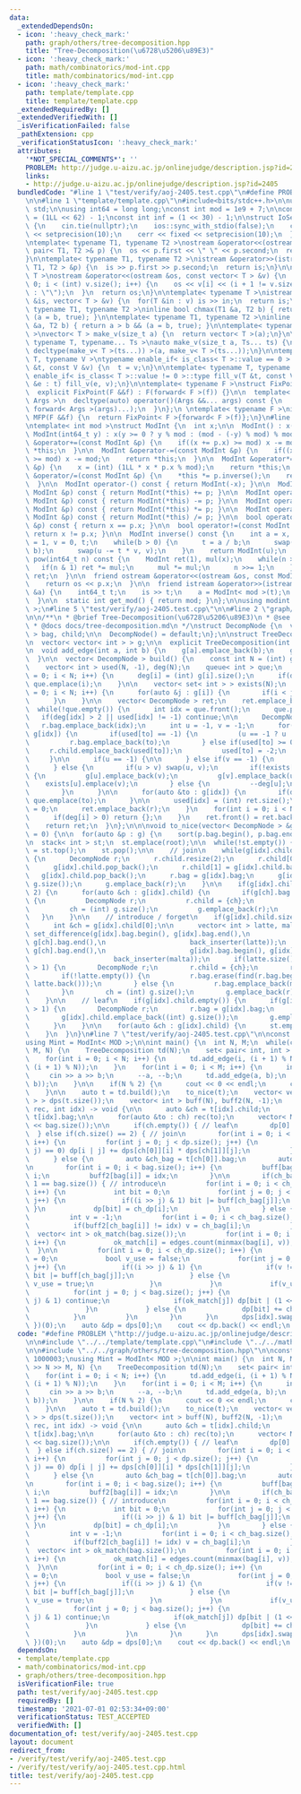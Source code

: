```yaml
---
data:
  _extendedDependsOn:
  - icon: ':heavy_check_mark:'
    path: graph/others/tree-decomposition.hpp
    title: "Tree-Decomposition(\u6728\u5206\u89E3)"
  - icon: ':heavy_check_mark:'
    path: math/combinatorics/mod-int.cpp
    title: math/combinatorics/mod-int.cpp
  - icon: ':heavy_check_mark:'
    path: template/template.cpp
    title: template/template.cpp
  _extendedRequiredBy: []
  _extendedVerifiedWith: []
  _isVerificationFailed: false
  _pathExtension: cpp
  _verificationStatusIcon: ':heavy_check_mark:'
  attributes:
    '*NOT_SPECIAL_COMMENTS*': ''
    PROBLEM: http://judge.u-aizu.ac.jp/onlinejudge/description.jsp?id=2405
    links:
    - http://judge.u-aizu.ac.jp/onlinejudge/description.jsp?id=2405
  bundledCode: "#line 1 \"test/verify/aoj-2405.test.cpp\"\n#define PROBLEM \"http://judge.u-aizu.ac.jp/onlinejudge/description.jsp?id=2405\"\
    \n\n#line 1 \"template/template.cpp\"\n#include<bits/stdc++.h>\n\nusing namespace\
    \ std;\n\nusing int64 = long long;\nconst int mod = 1e9 + 7;\n\nconst int64 infll\
    \ = (1LL << 62) - 1;\nconst int inf = (1 << 30) - 1;\n\nstruct IoSetup {\n  IoSetup()\
    \ {\n    cin.tie(nullptr);\n    ios::sync_with_stdio(false);\n    cout << fixed\
    \ << setprecision(10);\n    cerr << fixed << setprecision(10);\n  }\n} iosetup;\n\
    \ntemplate< typename T1, typename T2 >\nostream &operator<<(ostream &os, const\
    \ pair< T1, T2 >& p) {\n  os << p.first << \" \" << p.second;\n  return os;\n\
    }\n\ntemplate< typename T1, typename T2 >\nistream &operator>>(istream &is, pair<\
    \ T1, T2 > &p) {\n  is >> p.first >> p.second;\n  return is;\n}\n\ntemplate< typename\
    \ T >\nostream &operator<<(ostream &os, const vector< T > &v) {\n  for(int i =\
    \ 0; i < (int) v.size(); i++) {\n    os << v[i] << (i + 1 != v.size() ? \" \"\
    \ : \"\");\n  }\n  return os;\n}\n\ntemplate< typename T >\nistream &operator>>(istream\
    \ &is, vector< T > &v) {\n  for(T &in : v) is >> in;\n  return is;\n}\n\ntemplate<\
    \ typename T1, typename T2 >\ninline bool chmax(T1 &a, T2 b) { return a < b &&\
    \ (a = b, true); }\n\ntemplate< typename T1, typename T2 >\ninline bool chmin(T1\
    \ &a, T2 b) { return a > b && (a = b, true); }\n\ntemplate< typename T = int64\
    \ >\nvector< T > make_v(size_t a) {\n  return vector< T >(a);\n}\n\ntemplate<\
    \ typename T, typename... Ts >\nauto make_v(size_t a, Ts... ts) {\n  return vector<\
    \ decltype(make_v< T >(ts...)) >(a, make_v< T >(ts...));\n}\n\ntemplate< typename\
    \ T, typename V >\ntypename enable_if< is_class< T >::value == 0 >::type fill_v(T\
    \ &t, const V &v) {\n  t = v;\n}\n\ntemplate< typename T, typename V >\ntypename\
    \ enable_if< is_class< T >::value != 0 >::type fill_v(T &t, const V &v) {\n  for(auto\
    \ &e : t) fill_v(e, v);\n}\n\ntemplate< typename F >\nstruct FixPoint : F {\n\
    \  explicit FixPoint(F &&f) : F(forward< F >(f)) {}\n\n  template< typename...\
    \ Args >\n  decltype(auto) operator()(Args &&... args) const {\n    return F::operator()(*this,\
    \ forward< Args >(args)...);\n  }\n};\n \ntemplate< typename F >\ninline decltype(auto)\
    \ MFP(F &&f) {\n  return FixPoint< F >{forward< F >(f)};\n}\n#line 1 \"math/combinatorics/mod-int.cpp\"\
    \ntemplate< int mod >\nstruct ModInt {\n  int x;\n\n  ModInt() : x(0) {}\n\n \
    \ ModInt(int64_t y) : x(y >= 0 ? y % mod : (mod - (-y) % mod) % mod) {}\n\n  ModInt\
    \ &operator+=(const ModInt &p) {\n    if((x += p.x) >= mod) x -= mod;\n    return\
    \ *this;\n  }\n\n  ModInt &operator-=(const ModInt &p) {\n    if((x += mod - p.x)\
    \ >= mod) x -= mod;\n    return *this;\n  }\n\n  ModInt &operator*=(const ModInt\
    \ &p) {\n    x = (int) (1LL * x * p.x % mod);\n    return *this;\n  }\n\n  ModInt\
    \ &operator/=(const ModInt &p) {\n    *this *= p.inverse();\n    return *this;\n\
    \  }\n\n  ModInt operator-() const { return ModInt(-x); }\n\n  ModInt operator+(const\
    \ ModInt &p) const { return ModInt(*this) += p; }\n\n  ModInt operator-(const\
    \ ModInt &p) const { return ModInt(*this) -= p; }\n\n  ModInt operator*(const\
    \ ModInt &p) const { return ModInt(*this) *= p; }\n\n  ModInt operator/(const\
    \ ModInt &p) const { return ModInt(*this) /= p; }\n\n  bool operator==(const ModInt\
    \ &p) const { return x == p.x; }\n\n  bool operator!=(const ModInt &p) const {\
    \ return x != p.x; }\n\n  ModInt inverse() const {\n    int a = x, b = mod, u\
    \ = 1, v = 0, t;\n    while(b > 0) {\n      t = a / b;\n      swap(a -= t * b,\
    \ b);\n      swap(u -= t * v, v);\n    }\n    return ModInt(u);\n  }\n\n  ModInt\
    \ pow(int64_t n) const {\n    ModInt ret(1), mul(x);\n    while(n > 0) {\n   \
    \   if(n & 1) ret *= mul;\n      mul *= mul;\n      n >>= 1;\n    }\n    return\
    \ ret;\n  }\n\n  friend ostream &operator<<(ostream &os, const ModInt &p) {\n\
    \    return os << p.x;\n  }\n\n  friend istream &operator>>(istream &is, ModInt\
    \ &a) {\n    int64_t t;\n    is >> t;\n    a = ModInt< mod >(t);\n    return (is);\n\
    \  }\n\n  static int get_mod() { return mod; }\n};\n\nusing modint = ModInt< mod\
    \ >;\n#line 5 \"test/verify/aoj-2405.test.cpp\"\n\n#line 2 \"graph/others/tree-decomposition.hpp\"\
    \n\n/**\n * @brief Tree-Decomposition(\u6728\u5206\u89E3)\n * @see https://ei1333.hateblo.jp/entry/2020/02/12/150319\n\
    \ * @docs docs/tree-decomposition.md\n */\nstruct DecompNode {\n  vector< int\
    \ > bag, child;\n\n  DecompNode() = default;\n};\n\nstruct TreeDecomposition {\n\
    \n  vector< vector< int > > g;\n\n  explicit TreeDecomposition(int V) : g(V) {}\n\
    \n  void add_edge(int a, int b) {\n    g[a].emplace_back(b);\n    g[b].emplace_back(a);\n\
    \  }\n\n  vector< DecompNode > build() {\n    const int N = (int) g.size();\n\n\
    \    vector< int > used(N, -1), deg(N);\n    queue< int > que;\n    for(int i\
    \ = 0; i < N; i++) {\n      deg[i] = (int) g[i].size();\n      if(deg[i] <= 2)\
    \ que.emplace(i);\n    }\n\n    vector< set< int > > exists(N);\n    for(int i\
    \ = 0; i < N; i++) {\n      for(auto &j : g[i]) {\n        if(i < j) exists[i].emplace(j);\n\
    \      }\n    }\n\n    vector< DecompNode > ret;\n    ret.emplace_back();\n  \
    \  while(!que.empty()) {\n      int idx = que.front();\n      que.pop();\n   \
    \   if(deg[idx] > 2 || used[idx] != -1) continue;\n\n      DecompNode r;\n   \
    \   r.bag.emplace_back(idx);\n      int u = -1, v = -1;\n      for(auto &to :\
    \ g[idx]) {\n        if(used[to] == -1) {\n          (u == -1 ? u : v) = to;\n\
    \          r.bag.emplace_back(to);\n        } else if(used[to] >= 0) {\n     \
    \     r.child.emplace_back(used[to]);\n          used[to] = -2;\n        }\n \
    \     }\n\n      if(u == -1) {\n\n      } else if(v == -1) {\n        --deg[u];\n\
    \      } else {\n        if(u > v) swap(u, v);\n        if(!exists[u].count(v))\
    \ {\n          g[u].emplace_back(v);\n          g[v].emplace_back(u);\n      \
    \    exists[u].emplace(v);\n        } else {\n          --deg[u];\n          --deg[v];\n\
    \        }\n      }\n\n      for(auto &to : g[idx]) {\n        if(deg[to] <= 2)\
    \ que.emplace(to);\n      }\n\n      used[idx] = (int) ret.size();\n      deg[idx]\
    \ = 0;\n      ret.emplace_back(r);\n    }\n    for(int i = 0; i < N; i++) {\n\
    \      if(deg[i] > 0) return {};\n    }\n    ret.front() = ret.back();\n    ret.pop_back();\n\
    \    return ret;\n  }\n};\n\n\nvoid to_nice(vector< DecompNode > &g, int root\
    \ = 0) {\n\n  for(auto &p : g) {\n    sort(p.bag.begin(), p.bag.end());\n  }\n\
    \n  stack< int > st;\n  st.emplace(root);\n\n  while(!st.empty()) {\n    int idx\
    \ = st.top();\n    st.pop();\n\n    // join\n    while(g[idx].child.size() > 2)\
    \ {\n      DecompNode r;\n      r.child.resize(2);\n      r.child[0] = g[idx].child.back();\n\
    \      g[idx].child.pop_back();\n      r.child[1] = g[idx].child.back();\n   \
    \   g[idx].child.pop_back();\n      r.bag = g[idx].bag;\n      g[idx].child.emplace_back((int)\
    \ g.size());\n      g.emplace_back(r);\n    }\n\n    if(g[idx].child.size() ==\
    \ 2) {\n      for(auto &ch : g[idx].child) {\n        if(g[ch].bag != g[idx].bag)\
    \ {\n          DecompNode r;\n          r.child = {ch};\n          r.bag = g[idx].bag;\n\
    \          ch = (int) g.size();\n          g.emplace_back(r);\n        }\n   \
    \   }\n    }\n\n    // introduce / forget\n    if(g[idx].child.size() == 1) {\n\
    \      int &ch = g[idx].child[0];\n\n      vector< int > latte, malta;\n     \
    \ set_difference(g[idx].bag.begin(), g[idx].bag.end(),\n                     g[ch].bag.begin(),\
    \ g[ch].bag.end(),\n                     back_inserter(latte));\n      set_difference(g[ch].bag.begin(),\
    \ g[ch].bag.end(),\n                     g[idx].bag.begin(), g[idx].bag.end(),\n\
    \                     back_inserter(malta));\n      if(latte.size() + malta.size()\
    \ > 1) {\n        DecompNode r;\n        r.child = {ch};\n        r.bag = g[idx].bag;\n\
    \        if(!latte.empty()) {\n          r.bag.erase(find(r.bag.begin(), r.bag.end(),\
    \ latte.back()));\n        } else {\n          r.bag.emplace_back(malta.back());\n\
    \        }\n        ch = (int) g.size();\n        g.emplace_back(r);\n      }\n\
    \    }\n\n    // leaf\n    if(g[idx].child.empty()) {\n      if(g[idx].bag.size()\
    \ > 1) {\n        DecompNode r;\n        r.bag = g[idx].bag;\n        r.bag.pop_back();\n\
    \        g[idx].child.emplace_back((int) g.size());\n        g.emplace_back(r);\n\
    \      }\n    }\n\n    for(auto &ch : g[idx].child) {\n      st.emplace(ch);\n\
    \    }\n  }\n}\n#line 7 \"test/verify/aoj-2405.test.cpp\"\n\nconst int MOD = 1000003;\n\
    using Mint = ModInt< MOD >;\n\nint main() {\n  int N, M;\n  while(cin >> N >>\
    \ M, N) {\n    TreeDecomposition td(N);\n    set< pair< int, int > > edges;\n\
    \    for(int i = 0; i < N; i++) {\n      td.add_edge(i, (i + 1) % N);\n      edges.emplace(minmax(i,\
    \ (i + 1) % N));\n    }\n    for(int i = 0; i < M; i++) {\n      int a, b;\n \
    \     cin >> a >> b;\n      --a, --b;\n      td.add_edge(a, b);\n      edges.emplace(minmax(a,\
    \ b));\n    }\n\n    if(N % 2) {\n      cout << 0 << endl;\n      continue;\n\
    \    }\n\n    auto t = td.build();\n    to_nice(t);\n    vector< vector< Mint\
    \ > > dps(t.size());\n    vector< int > buff(N), buff2(N, -1);\n    MFP([&](auto\
    \ rec, int idx) -> void {\n\n      auto &ch = t[idx].child;\n      auto &bag =\
    \ t[idx].bag;\n\n      for(auto &to : ch) rec(to);\n      vector< Mint > dp(1\
    \ << bag.size());\n\n      if(ch.empty()) { // leaf\n        dp[0] = 1;\n    \
    \  } else if(ch.size() == 2) { // join\n        for(int i = 0; i < dp.size();\
    \ i++) {\n          for(int j = 0; j < dp.size(); j++) {\n            if((i &\
    \ j) == 0) dp[i | j] += dps[ch[0]][i] * dps[ch[1]][j];\n          }\n        }\n\
    \      } else {\n        auto &ch_bag = t[ch[0]].bag;\n        auto &ch_dp = dps[ch[0]];\n\
    \n        for(int i = 0; i < bag.size(); i++) {\n          buff[bag[i]] = 1 <<\
    \ i;\n          buff2[bag[i]] = idx;\n        }\n\n        if(ch_bag.size() +\
    \ 1 == bag.size()) { // introduce\n          for(int i = 0; i < ch_dp.size();\
    \ i++) {\n            int bit = 0;\n            for(int j = 0; j < ch_bag.size();\
    \ j++) {\n              if((i >> j) & 1) bit |= buff[ch_bag[j]];\n           \
    \ }\n            dp[bit] = ch_dp[i];\n          }\n        } else { // forget\n\
    \          int v = -1;\n          for(int i = 0; i < ch_bag.size(); i++) {\n \
    \           if(buff2[ch_bag[i]] != idx) v = ch_bag[i];\n          }\n        \
    \  vector< int > ok_match(bag.size());\n          for(int i = 0; i < bag.size();\
    \ i++) {\n            ok_match[i] = edges.count(minmax(bag[i], v));\n        \
    \  }\n\n          for(int i = 0; i < ch_dp.size(); i++) {\n            int bit\
    \ = 0;\n            bool v_use = false;\n            for(int j = 0; j < ch_bag.size();\
    \ j++) {\n              if((i >> j) & 1) {\n                if(v != ch_bag[j])\
    \ bit |= buff[ch_bag[j]];\n              } else {\n                if(v == ch_bag[j])\
    \ v_use = true;\n              }\n            }\n            if(v_use) {\n   \
    \           for(int j = 0; j < bag.size(); j++) {\n                if((bit >>\
    \ j) & 1) continue;\n                if(ok_match[j]) dp[bit | (1 << j)] += ch_dp[i];\n\
    \              }\n            } else {\n              dp[bit] += ch_dp[i];\n \
    \           }\n          }\n        }\n      }\n      dps[idx].swap(dp);\n   \
    \ })(0);\n    auto &dp = dps[0];\n    cout << dp.back() << endl;\n  }\n}\n\n"
  code: "#define PROBLEM \"http://judge.u-aizu.ac.jp/onlinejudge/description.jsp?id=2405\"\
    \n\n#include \"../../template/template.cpp\"\n#include \"../../math/combinatorics/mod-int.cpp\"\
    \n\n#include \"../../graph/others/tree-decomposition.hpp\"\n\nconst int MOD =\
    \ 1000003;\nusing Mint = ModInt< MOD >;\n\nint main() {\n  int N, M;\n  while(cin\
    \ >> N >> M, N) {\n    TreeDecomposition td(N);\n    set< pair< int, int > > edges;\n\
    \    for(int i = 0; i < N; i++) {\n      td.add_edge(i, (i + 1) % N);\n      edges.emplace(minmax(i,\
    \ (i + 1) % N));\n    }\n    for(int i = 0; i < M; i++) {\n      int a, b;\n \
    \     cin >> a >> b;\n      --a, --b;\n      td.add_edge(a, b);\n      edges.emplace(minmax(a,\
    \ b));\n    }\n\n    if(N % 2) {\n      cout << 0 << endl;\n      continue;\n\
    \    }\n\n    auto t = td.build();\n    to_nice(t);\n    vector< vector< Mint\
    \ > > dps(t.size());\n    vector< int > buff(N), buff2(N, -1);\n    MFP([&](auto\
    \ rec, int idx) -> void {\n\n      auto &ch = t[idx].child;\n      auto &bag =\
    \ t[idx].bag;\n\n      for(auto &to : ch) rec(to);\n      vector< Mint > dp(1\
    \ << bag.size());\n\n      if(ch.empty()) { // leaf\n        dp[0] = 1;\n    \
    \  } else if(ch.size() == 2) { // join\n        for(int i = 0; i < dp.size();\
    \ i++) {\n          for(int j = 0; j < dp.size(); j++) {\n            if((i &\
    \ j) == 0) dp[i | j] += dps[ch[0]][i] * dps[ch[1]][j];\n          }\n        }\n\
    \      } else {\n        auto &ch_bag = t[ch[0]].bag;\n        auto &ch_dp = dps[ch[0]];\n\
    \n        for(int i = 0; i < bag.size(); i++) {\n          buff[bag[i]] = 1 <<\
    \ i;\n          buff2[bag[i]] = idx;\n        }\n\n        if(ch_bag.size() +\
    \ 1 == bag.size()) { // introduce\n          for(int i = 0; i < ch_dp.size();\
    \ i++) {\n            int bit = 0;\n            for(int j = 0; j < ch_bag.size();\
    \ j++) {\n              if((i >> j) & 1) bit |= buff[ch_bag[j]];\n           \
    \ }\n            dp[bit] = ch_dp[i];\n          }\n        } else { // forget\n\
    \          int v = -1;\n          for(int i = 0; i < ch_bag.size(); i++) {\n \
    \           if(buff2[ch_bag[i]] != idx) v = ch_bag[i];\n          }\n        \
    \  vector< int > ok_match(bag.size());\n          for(int i = 0; i < bag.size();\
    \ i++) {\n            ok_match[i] = edges.count(minmax(bag[i], v));\n        \
    \  }\n\n          for(int i = 0; i < ch_dp.size(); i++) {\n            int bit\
    \ = 0;\n            bool v_use = false;\n            for(int j = 0; j < ch_bag.size();\
    \ j++) {\n              if((i >> j) & 1) {\n                if(v != ch_bag[j])\
    \ bit |= buff[ch_bag[j]];\n              } else {\n                if(v == ch_bag[j])\
    \ v_use = true;\n              }\n            }\n            if(v_use) {\n   \
    \           for(int j = 0; j < bag.size(); j++) {\n                if((bit >>\
    \ j) & 1) continue;\n                if(ok_match[j]) dp[bit | (1 << j)] += ch_dp[i];\n\
    \              }\n            } else {\n              dp[bit] += ch_dp[i];\n \
    \           }\n          }\n        }\n      }\n      dps[idx].swap(dp);\n   \
    \ })(0);\n    auto &dp = dps[0];\n    cout << dp.back() << endl;\n  }\n}\n\n"
  dependsOn:
  - template/template.cpp
  - math/combinatorics/mod-int.cpp
  - graph/others/tree-decomposition.hpp
  isVerificationFile: true
  path: test/verify/aoj-2405.test.cpp
  requiredBy: []
  timestamp: '2021-07-01 02:53:34+09:00'
  verificationStatus: TEST_ACCEPTED
  verifiedWith: []
documentation_of: test/verify/aoj-2405.test.cpp
layout: document
redirect_from:
- /verify/test/verify/aoj-2405.test.cpp
- /verify/test/verify/aoj-2405.test.cpp.html
title: test/verify/aoj-2405.test.cpp
---
```

